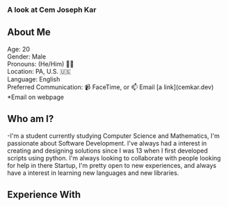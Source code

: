 ### A look at Cem Joseph Kar
<h2>About Me</h2>
  Age: 20 <br>
  Gender: Male <br>
  Pronouns: (He/Him) 👱‍♂️  <br>
  Location: PA, U.S. 🇺🇸 <br>
  Language: English <br>
  Preferred Communication: 📹 FaceTime, or 📫 Email [a link](cemkar.dev) *Email on webpage
<h2>Who am I?</h2>
<p>   -I'm a student currently studying Computer Science and Mathematics, I'm passionate about Software Development. I've always had a interest in creating and designing solutions since I was 13 when I first developed scripts using python. I'm always looking to collaborate with people looking for help in there Startup, I'm pretty open to new experiences, and always have a interest in learning new languages and new libraries.</p>
<h2>Experience With</h2>





<!--
**cemkar/cemkar** is a ✨ _special_ ✨ repository because its `README.md` (this file) appears on your GitHub profile.

Here are some ideas to get you started:

- 🔭 I’m currently working on ...
- 🌱 I’m currently learning ...
- 👯 I’m looking to collaborate on ...
- 🤔 I’m looking for help with ...
- 💬 Ask me about ...
- 📫 How to reach me: ...
- 😄 Pronouns: ...
- ⚡ Fun fact: ...
-->

